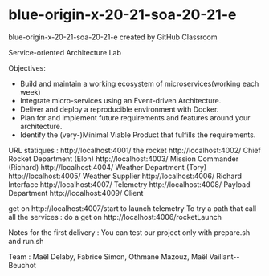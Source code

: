 # blue-origin-x-20-21-soa-20-21-e
blue-origin-x-20-21-soa-20-21-e created by GitHub Classroom

Service-oriented Architecture Lab

Objectives:
- Build and maintain a working ecosystem of microservices(working each week)
- Integrate micro-services using an Event-driven Architecture.
- Deliver and deploy a reproducible environment with Docker.
- Plan for and implement future requirements and features around your architecture.
- Identify the (very-)Minimal Viable Product that fulfills the requirements.

URL statiques :
http://localhost:4001/ the rocket
http://localhost:4002/ Chief Rocket Department (Elon)
http://localhost:4003/ Mission Commander (Richard)
http://localhost:4004/ Weather Department (Tory)
http://localhost:4005/ Weather Supplier
http://localhost:4006/ Richard Interface
http://localhost:4007/ Telemetry
http://localhost:4008/ Payload Department
http://localhost:4009/ Client

get on http://localhost:4007/start to launch telemetry
To try a path that call all the services : do a get on http://localhost:4006/rocketLaunch

Notes for the first delivery :
You can test our project only with prepare.sh and run.sh

Team : Maël Delaby, Fabrice Simon, Othmane Mazouz, Maël Vaillant--Beuchot
